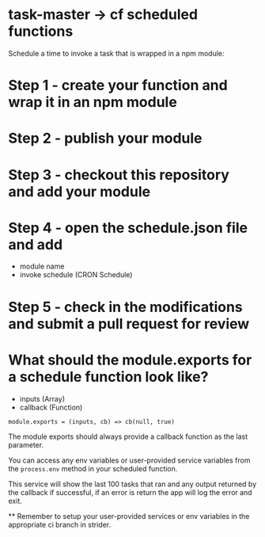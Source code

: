 # task-master -> cf scheduled functions

Schedule a time to invoke a task that is wrapped in a npm module:

# Step 1 - create your function and wrap it in an npm module
# Step 2 - publish your module
# Step 3 - checkout this repository and add your module
# Step 4 - open the schedule.json file and add
   - module name
   - invoke schedule (CRON Schedule)

# Step 5 - check in the modifications and submit a pull request for review

# What should the module.exports for a schedule function look like?

- inputs (Array)
- callback (Function)

```
module.exports = (inputs, cb) => cb(null, true)
```

The module exports should always provide a callback function as the last parameter.

You can access any env variables or user-provided service variables from the
`process.env` method in your scheduled function.

This service will show the last 100 tasks that ran and any output returned by
the callback if successful, if an error is return the app will log the error and
exit.

** Remember to setup your user-provided services or env variables in the appropriate
ci branch in strider.
